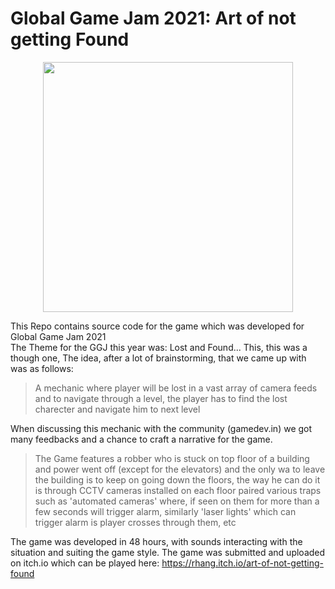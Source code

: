 # Global Game Jam 2021: Art of not getting Found
 <p align="center"> <img width="400" src="https://img.itch.zone/aW1nLzUwOTYxNDYucG5n/original/8GSTFb.png"> </p>
 This Repo contains source code for the game which was developed for Global Game Jam 2021<br>
 The Theme for the GGJ this year was: Lost and Found... This, this was a though one, The idea, after a lot of brainstorming, that we came up with was as follows:<br>
 
 > A mechanic where player will be lost in a vast array of camera feeds and to navigate through a level, the player has to find the lost charecter and navigate him to next
 > level<br>
 
 When discussing this mechanic with the community (gamedev.in) we got many feedbacks and a chance to craft a narrative for the game.<br>
 > The Game features a robber who is stuck on top floor of a building and power went off (except for the elevators) and the only wa to leave the building is to keep on going down
 > the floors, the way he can do it is through CCTV cameras installed on each floor paired various traps such as 'automated cameras' where, if seen on them for more than a few
 > seconds will trigger alarm, similarly 'laser lights' which can trigger alarm is player crosses through them, etc<br>
 
 The game was developed in 48 hours, with sounds interacting with the situation and suiting the game style. The game was submitted and uploaded on itch.io which can be played here:
 https://rhang.itch.io/art-of-not-getting-found
 

